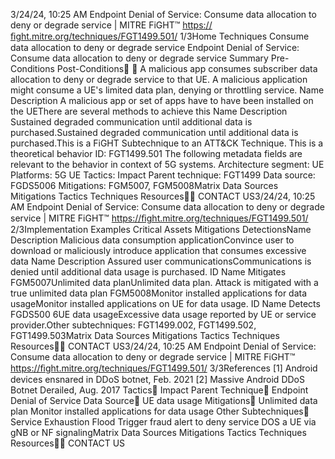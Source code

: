 3/24/24, 10:25 AM Endpoint Denial of Service: Consume data allocation to deny or degrade service | MITRE FiGHT™
https://ﬁght.mitre.org/techniques/FGT1499.501/ 1/3Home Techniques Consume data allocation to deny or degrade service
Endpoint Denial of Service:
Consume data allocation to deny
or degrade service
Summary
Pre-Conditions
Post-Conditions󰅂 󰅂
A malicious app consumes subscriber data allocation to deny
or degrade service to that UE.
A malicious application might consume a UE's limited data
plan, denying or throttling service.
Name Description
A malicious app or set of apps
have to have been installed on
the UEThere are several
methods to achieve this
Name Description
Sustained degraded
communication until additional
data is purchased.Sustained degraded
communication until
additional data is
purchased.This is a FiGHT
Subtechnique to an ATT&CK
Technique.
This is a theoretical behavior
ID: FGT1499.501
The following metadata
fields are relevant to the
behavior in context of 5G
systems.
Architecture segment: UE
Platforms: 5G UE
Tactics: Impact
Parent technique: FGT1499
Data source: FGDS5006
Mitigations: FGM5007,
FGM5008Matrix Data Sources Mitigations Tactics Techniques Resources󰍝󰇙
CONTACT US3/24/24, 10:25 AM Endpoint Denial of Service: Consume data allocation to deny or degrade service | MITRE FiGHT™
https://ﬁght.mitre.org/techniques/FGT1499.501/ 2/3Implementation Examples
Critical Assets
Mitigations
DetectionsName Description
Malicious data consumption
applicationConvince user to
download or
maliciously introduce
application that
consumes excessive
data
Name Description
Assured user communicationsCommunications is
denied until additional
data usage is
purchased.
ID Name Mitigates
FGM5007Unlimited data planUnlimited data plan.
Attack is mitigated with
a true unlimited data
plan
FGM5008Monitor installed
applications for
data usageMonitor installed
applications on UE for
data usage.
ID Name Detects
FGDS500
6UE data usageExcessive data usage
reported by UE or
service provider.Other subtechniques:
FGT1499.002,
FGT1499.502, FGT1499.503Matrix Data Sources Mitigations Tactics Techniques Resources󰍝󰇙
CONTACT US3/24/24, 10:25 AM Endpoint Denial of Service: Consume data allocation to deny or degrade service | MITRE FiGHT™
https://ﬁght.mitre.org/techniques/FGT1499.501/ 3/3References
[1] Android devices ensnared in DDoS botnet, Feb. 2021
[2] Massive Android DDoS Botnet Derailed, Aug. 2017
Tactics󰅀
Impact
Parent Technique󰅀
Endpoint Denial of Service
Data Source󰅀
UE data usage
Mitigations󰅀
Unlimited data plan
Monitor installed applications for data usage
Other Subtechniques󰅀
Service Exhaustion Flood
Trigger fraud alert to deny service
DOS a UE via gNB or NF signalingMatrix Data Sources Mitigations Tactics Techniques Resources󰍝󰇙
CONTACT US